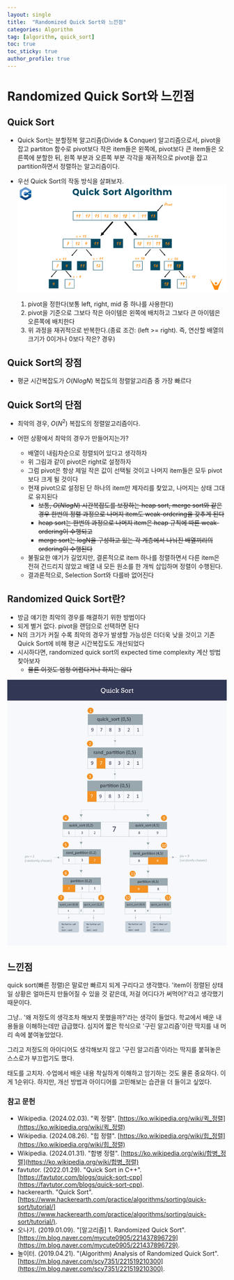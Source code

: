 ```yaml
---
layout: single
title:  "Randomized Quick Sort와 느낀점"
categories: Algorithm
tag: [algorithm, quick_sort]
toc: true
toc_sticky: true
author_profile: true
---
```


# Randomized Quick Sort와 느낀점
## Quick Sort
- Quick Sort는 분할정복 알고리즘(Divide & Conquer) 알고리즘으로서, pivot을 잡고 partiton 함수로 pivot보다 작은 item들은 왼쪽에, pivot보다 큰 item들은 오른쪽에 분할한 뒤, 왼쪽 부분과 오른쪽 부분 각각을 재귀적으로 pivot을 잡고 partition하면서 정렬하는 알고리즘이다.

- 우선 Quick Sort의 작동 방식을 살펴보자.
![quick_sort](/images/2024-10-04-randomized_quick_sort/quick_sort_algorithm.png)
    1. pivot을 정한다(보통 left, right, mid 중 하나를 사용한다)
    2. pivot을 기준으로 그보다 작은 아이템은 왼쪽에 배치하고 그보다 큰 아이템은 오른쪽에 배치한다
    3. 위 과정을 재귀적으로 반복한다.(종료 조건: (left >= right). 즉, 연산할 배열의 크기가 0이거나 0보다 작은? 경우)

## Quick Sort의 장점
- 평균 시간복잡도가 $O(NlogN)$ 복잡도의 정렬알고리즘 중 가장 빠르다

## Quick Sort의 단점
- 최악의 경우, $O(N^2)$ 복잡도의 정렬알고리즘이다.

- 어떤 상황에서 최악의 경우가 만들어지는가?
    - 배열이 내림차순으로 정렬되어 있다고 생각하자
    - 위 그림과 같이 pivot은 right로 설정하자
    - 그럼 pivot은 항상 제일 작은 값이 선택될 것이고 나머지 item들은 모두 pivot보다 크게 될 것이다
    - 현재 pivot으로 설정된 단 하나의 item만 제자리를 찾았고, 나머지는 상태 그대로 유지된다
        - ~~보통, $O(NlogN)$ 시간복잡도를 보장하는 heap sort, merge sort와 같은 경우 한번의 정렬 과정으로 나머지 item도 weak-ordering을 갖추게 된다~~
        - ~~heap sort는 한번의 과정으로 나머지 item은 heap 규칙에 따른 weak-ordering이 수행되고~~
        - ~~merge sort는 logN을 구성하고 있는 각 계층에서 나눠진 배열끼리의 ordering이 수행된다~~
    - 불필요한 얘기가 길었지만, 결론적으로 item 하나를 정렬하면서 다른 item은 전혀 건드리지 않았고 배열 내 모든 원소를 한 개씩 삽입하며 정렬이 수행된다.
    - 결과론적으로, Selection Sort와 다를바 없어진다

## Randomized Quick Sort란?
- 방금 얘기한 최악의 경우를 해결하기 위한 방법이다
- 되게 별거 없다. pivot을 랜덤으로 선택하면 된다
- N의 크기가 커질 수록 최악의 경우가 발생할 가능성은 더더욱 낮을 것이고 기존 Quick Sort에 비해 평균 시간복잡도도 개선되었다
- 시시하다면, randomized quick sort의 expected time complexity 계산 방법 찾아보자
    - ~~물론 이것도 엄청 어렵다거나 하지는 않다~~

![randomized_quick_sort](/images/2024-10-04-randomized_quick_sort/randomized_quick_sort.jpg)

## 느낀점
quick sort(빠른 정렬)은 말로만 빠르지 되게 구리다고 생각했다. 'item이 정렬된 상태일 상황은 얼마든지 만들어질 수 있을 것 같은데, 저걸 어디다가 써먹어?'라고 생각했기 때문이다.

그냥.. '왜 저정도의 생각조차 해보지 못했을까?'라는 생각이 들었다. 학교에서 배운 내용들을 이해하는데만 급급했다. 심지어 짧은 학식으로 '구린 알고리즘'이란 딱지를 내 머리 속에 붙여놓았었다.

그리고 저정도의 아이디어도 생각해보지 않고 '구린 알고리즘'이라는 딱지를 붙혀놓은 스스로가 부끄럽기도 했다.

태도를 고치자. 수업에서 배운 내용 착실하게 이해하고 암기하는 것도 물론 중요하다. 이게 1순위다. 하지만, 개선 방법과 아이디어를 고민해보는 습관을 더 들이고 싶었다.


### 참고 문헌
- Wikipedia. (2024.02.03). "퀵 정렬". [https://ko.wikipedia.org/wiki/퀵_정렬](https://ko.wikipedia.org/wiki/퀵_정렬)
- Wikipedia. (2024.08.26). "힙 정렬". [https://ko.wikipedia.org/wiki/힙_정렬](https://ko.wikipedia.org/wiki/힙_정렬)
- Wikipedia. (2024.01.31). "합병 정렬". [https://ko.wikipedia.org/wiki/합병_정렬](https://ko.wikipedia.org/wiki/합병_정렬)
- favtutor. (2022.01.29). "Quick Sort in C++". [https://favtutor.com/blogs/quick-sort-cpp](https://favtutor.com/blogs/quick-sort-cpp).
- hackerearth. "Quick Sort". [https://www.hackerearth.com/practice/algorithms/sorting/quick-sort/tutorial/](https://www.hackerearth.com/practice/algorithms/sorting/quick-sort/tutorial/).
- 오나기. (2019.01.09). "[알고리즘] 1. Randomized Quick Sort". [https://m.blog.naver.com/mycute0905/221437896729](https://m.blog.naver.com/mycute0905/221437896729).
- 놀이터. (2019.04.21). "(Algorithm) Analysis of Randomized Quick Sort". [https://m.blog.naver.com/scy7351/221519210300](https://m.blog.naver.com/scy7351/221519210300).